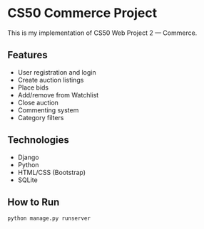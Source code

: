 # CS50 Commerce Project

This is my implementation of CS50 Web Project 2 — Commerce.

## Features

- User registration and login
- Create auction listings
- Place bids
- Add/remove from Watchlist
- Close auction
- Commenting system
- Category filters

## Technologies

- Django
- Python
- HTML/CSS (Bootstrap)
- SQLite

## How to Run

```bash
python manage.py runserver
